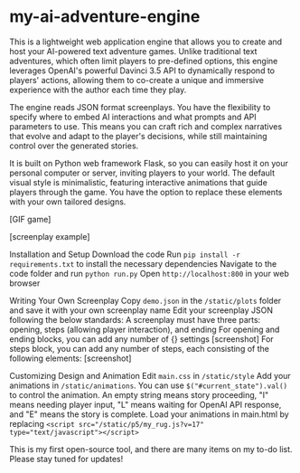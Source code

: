 # my-ai-adventure-engine

This is a lightweight web application engine that allows you to create and host your AI-powered text adventure games. Unlike traditional text adventures, which often limit players to pre-defined options, this engine leverages OpenAI's powerful Davinci 3.5 API to dynamically respond to players' actions, allowing them to co-create a unique and immersive experience with the author each time they play.

The engine reads JSON format screenplays. You have the flexibility to specify where to embed AI interactions and what prompts and API parameters to use. This means you can craft rich and complex narratives that evolve and adapt to the player's decisions, while still maintaining control over the generated stories.

It is built on Python web framework Flask, so you can easily host it on your personal computer or server, inviting players to your world. The default visual style is minimalistic, featuring interactive animations that guide players through the game. You have the option to replace these elements with your own tailored designs.

[GIF game]

[screenplay example]

Installation and Setup
Download the code
Run `pip install -r requirements.txt` to install the necessary dependencies
Navigate to the code folder and run `python run.py`
Open `http://localhost:800` in your web browser

Writing Your Own Screenplay
Copy `demo.json` in the `/static/plots` folder and save it with your own screenplay name
Edit your screenplay JSON following the below standards:
A screenplay must have three parts: opening, steps (allowing player interaction), and ending
For opening and ending blocks, you can add any number of {} settings
[screenshot]
For steps block, you can add any number of steps, each consisting of the following elements:
[screenshot]

Customizing Design and Animation
Edit `main.css` in `/static/style`
Add your animations in `/static/animations`. You can use `$("#current_state").val()` to control the animation. An empty string means story proceeding, "I" means needing player input, "L" means waiting for OpenAI API response, and "E" means the story is complete.
Load your animations in main.html by replacing `<script src="/static/p5/my_rug.js?v=17" type="text/javascript"></script>`

This is my first open-source tool, and there are many items on my to-do list. Please stay tuned for updates!

